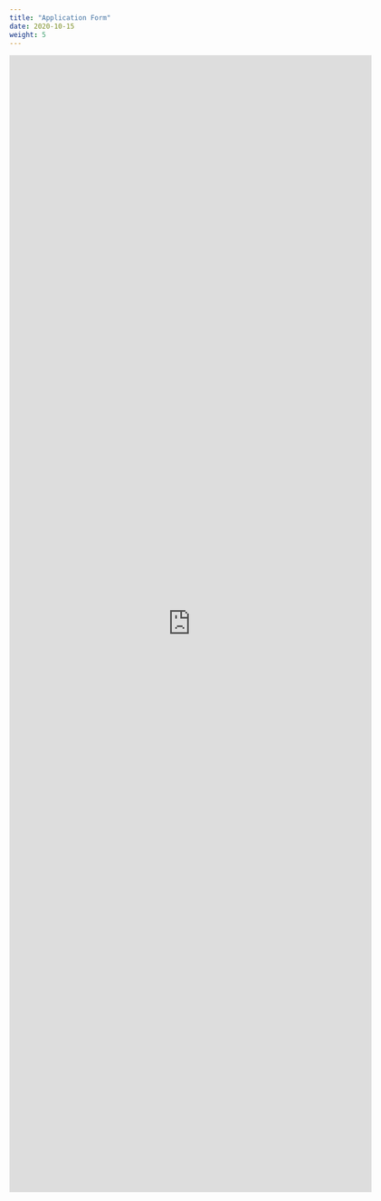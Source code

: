 ```yaml
---
title: "Application Form"
date: 2020-10-15
weight: 5
---
```

<iframe src="https://docs.google.com/forms/d/e/1FAIpQLSf4hXaRNOvrA7DSprvqnJTnVun8YuyiW9qKZHmyu2H7dAC9JA/viewform?embedded=true" width="640" height="2010" frameborder="0" marginheight="0" marginwidth="0">Loading…</iframe>